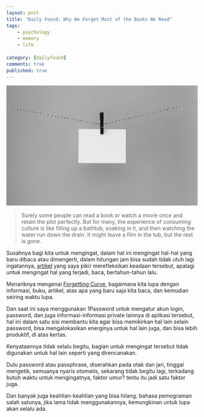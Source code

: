 ```yaml
---
layout: post
title: "Daily Found: Why We Forget Most of the Books We Read"
tags: 
    - psychology
    - memory
    - life
        
category: [dailyfound]
comments: true
published: true
---
```


![](/images/posts/kelly-sikkema-mdADGzyXCVE-unsplash.jpg)

> Surely some people can read a book or watch a movie once and retain the plot perfectly. But for many, the experience of consuming culture is like filling up a bathtub, soaking in it, and then watching the water run down the drain. It might leave a film in the tub, but the rest is gone.

Susahnya bagi kita untuk mengingat, dalam hal ini mengingat hal-hal yang baru dibaca atau dimengerti, dalam hitungan jam bisa sudah tidak utuh lagi ingatannya, [artikel](https://getpocket.com/explore/item/why-we-forget-most-of-the-books-we-read) yang saya pikir merefleksikan keadaan tersebut, apalagi untuk mengingat hal yang terjadi, baca, bertahun-tahun lalu.

Menariknya mengenai [Forgetting Curve](https://en.wikipedia.org/wiki/Forgetting_curve), bagaimana kita lupa dengan informasi, buku, artikel, atas apa yang baru saja kita baca, dan kemudian seiring waktu lupa.

<!--more-->

Dan saat ini saya menggunakan 1Password untuk mengatur akun login, password, dan juga informasi-informasi private lainnya di aplikasi tersebut, hal ini dalam satu sisi membantu kita agar bisa memikirkan hal lain selain password, bisa mengalokasikan energinya untuk hal lain juga, dan bisa lebih produktif, di atas kertas.

Kenyataannya tidak selalu begitu, bagian untuk mengingat tersebut tidak digunakan untuk hal lain seperti yang direncanakan.

Dulu password atau passphrase, diserahkan pada otak dan jari, tinggal mengetik, semuanya nyaris otomatis, sekarang tidak begitu lagi, terkadang butuh waktu untuk mengingatnya, faktor umur? tentu itu jadi satu faktor juga.

Dan banyak juga keahlian-keahlian yang bisa hilang, bahasa pemograman salah satunya, jika lama tidak menggunakannya, kemungkinan untuk lupa akan selalu ada.